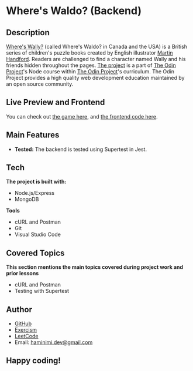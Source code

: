# Where's Waldo? (Backend)
## Description
[Where's Wally?](https://en.wikipedia.org/wiki/Where%27s_Wally%3F) (called Where's Waldo? in Canada and the USA) is a British series of children's puzzle books created by English illustrator [Martin Handford](https://en.wikipedia.org/wiki/Martin_Handford). Readers are challenged to find a character named Wally and his friends hidden throughout the pages. [The project](https://www.theodinproject.com/lessons/nodejs-where-s-waldo-a-photo-tagging-app) is a part of [The Odin Project](https://www.theodinproject.com/dashboard)'s Node course within [The Odin Project](https://www.theodinproject.com/dashboard)'s curriculum. The Odin Project provides a high quality web development education maintained by an open source community.
## Live Preview and Frontend
You can check out [the game here](https://where-is-waldo-rouge.vercel.app/), and [the frontend code here](https://github.com/Haminimi/where-is-waldo).
## Main Features
- **Tested:** The backend is tested using Supertest in Jest.
## Tech
**The project is built with:**
- Node.js/Express
- MongoDB

**Tools**
- cURL and Postman
- Git
- Visual Studio Code
## Covered Topics
**This section mentions the main topics covered during project work and prior lessons**
- cURL and Postman
- Testing with Supertest
## Author
- [GitHub](https://github.com/Haminimi)
- [Exercism](https://exercism.org/profiles/Haminimi)
- [LeetCode](https://leetcode.com/Haminimi/)
- Email: haminimi.dev@gmail.com
## Happy coding!
